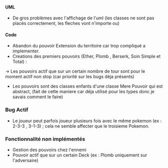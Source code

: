 #### UML 

- De gros problèmes avec l'affichage de l'uml (les classes ne sont pas placés correctement, les fleches vont n'importe ou)


#### Code

- Abandon du pouvoir Extension du territoire car trop compliqué a implementer.
- Creations des premiers pouvoirs (Ether, Plomb , Berserk, Soin Simple et Total) :

-> Les pouvoirs actif que sur un certain nombre de tour sont pour le moment actif non stop (car priorité sur les bugs déja présents)

- Les pouvoirs sont des classes enfants d'une classe Mere Pouvoir qui est abstract, (fait de cette maniere car déja utilisé pour les types donc je savais comment le faire)

### Bug Actif 

- Le joueur peut parfois joueur plusieurs fois avec le même pokemon (ex : 2-3-3 , 3-1-3) ; cela ne semble affecter que le troisieme Pokemon.

### Fonctionnalité non implémentés 

- Gestion des pouvoirs chez l'ennemi
- Pouvoir actif que sur un certain Deck (ex : Plomb uniquement sur l'adversaire)

